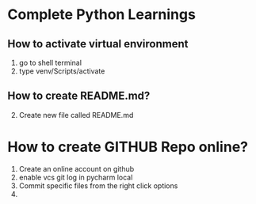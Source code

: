# Complete Python Learnings
## How to activate virtual environment
1) go to shell terminal
2) type venv/Scripts/activate

## How to create README.md?
2) Create new file called README.md

# How to create GITHUB Repo online?
1) Create an online account on github
2) enable vcs git log in pycharm local
3) Commit specific files from the right click options
4) 

